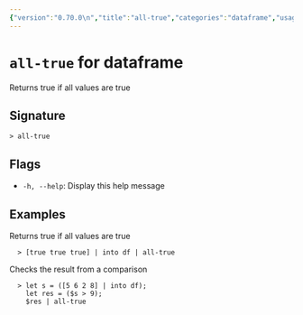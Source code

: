 ```yaml
---
{"version":"0.70.0\n","title":"all-true","categories":"dataframe","usage":"Returns true if all values are true\n"}
---
```

<!-- THIS FILE IS GENERATED BY update_book_commands.cjs USING NUSHELL'S HELP COMMANDS.
REFRAIN FROM EDITING IT MANUALLY.-->
# <code>all-true</code> for dataframe

<div class='command-title'>Returns true if all values are true</div>

## Signature

```> all-true```

## Flags

 * ```-h, --help```: Display this help message
## Examples

  Returns true if all values are true
```shell
  > [true true true] | into df | all-true
```
  Checks the result from a comparison
```shell
  > let s = ([5 6 2 8] | into df);
    let res = ($s > 9);
    $res | all-true
```


